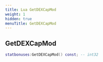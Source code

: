 ```yaml
---
title: Lua GetDEXCapMod
weight: 1
hidden: true
menuTitle: GetDEXCapMod
---
```

## GetDEXCapMod
```lua
statbonuses:GetDEXCapMod() const; -- int32
```